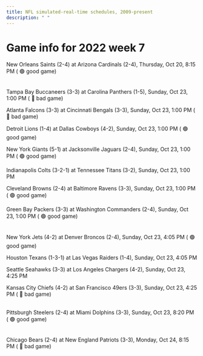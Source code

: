 ```yaml
---
title: NFL simulated-real-time schedules, 2009-present
description: " "
---
```


# Game info for 2022 week 7

New Orleans Saints (2-4) at Arizona Cardinals (2-4), Thursday, Oct 20, 8:15 PM (	:green_circle: good game)

<br/>Tampa Bay Buccaneers (3-3) at Carolina Panthers (1-5), Sunday, Oct 23, 1:00 PM (	:red_circle: bad game)

Atlanta Falcons (3-3) at Cincinnati Bengals (3-3), Sunday, Oct 23, 1:00 PM (	:red_circle: bad game)

Detroit Lions (1-4) at Dallas Cowboys (4-2), Sunday, Oct 23, 1:00 PM (	:green_circle: good game)

New York Giants (5-1) at Jacksonville Jaguars (2-4), Sunday, Oct 23, 1:00 PM (	:green_circle: good game)

Indianapolis Colts (3-2-1) at Tennessee Titans (3-2), Sunday, Oct 23, 1:00 PM

Cleveland Browns (2-4) at Baltimore Ravens (3-3), Sunday, Oct 23, 1:00 PM (	:green_circle: good game)

Green Bay Packers (3-3) at Washington Commanders (2-4), Sunday, Oct 23, 1:00 PM (	:green_circle: good game)

<br/>New York Jets (4-2) at Denver Broncos (2-4), Sunday, Oct 23, 4:05 PM (	:green_circle: good game)

Houston Texans (1-3-1) at Las Vegas Raiders (1-4), Sunday, Oct 23, 4:05 PM

Seattle Seahawks (3-3) at Los Angeles Chargers (4-2), Sunday, Oct 23, 4:25 PM

Kansas City Chiefs (4-2) at San Francisco 49ers (3-3), Sunday, Oct 23, 4:25 PM (	:red_circle: bad game)

<br/>Pittsburgh Steelers (2-4) at Miami Dolphins (3-3), Sunday, Oct 23, 8:20 PM (	:green_circle: good game)

<br/>Chicago Bears (2-4) at New England Patriots (3-3), Monday, Oct 24, 8:15 PM (	:red_circle: bad game)

